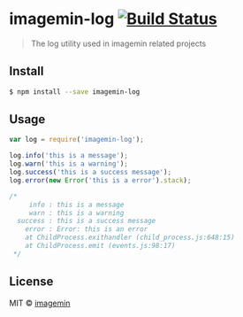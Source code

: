 # imagemin-log [![Build Status](http://img.shields.io/travis/imagemin/imagemin-log.svg?style=flat)](https://travis-ci.org/imagemin/imagemin-log)

> The log utility used in imagemin related projects

## Install

```sh
$ npm install --save imagemin-log
```

## Usage

```js
var log = require('imagemin-log');

log.info('this is a message');
log.warn('this is a warning');
log.success('this is a success message');
log.error(new Error('this is a error').stack);

/*
     info : this is a message
     warn : this is a warning
  success : this is a success message
    error : Error: this is an error
    at ChildProcess.exithandler (child_process.js:648:15)
    at ChildProcess.emit (events.js:98:17)
 */
```

## License

MIT © [imagemin](https://github.com/imagemin)
